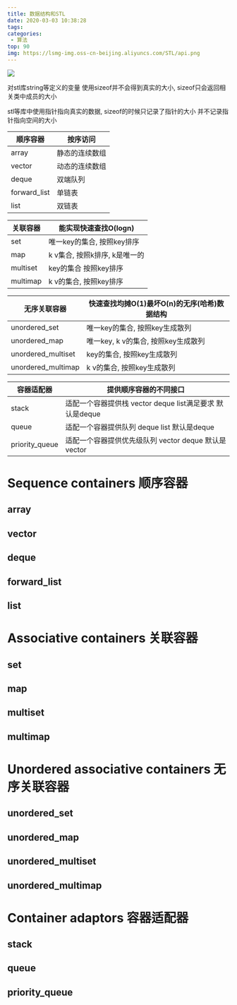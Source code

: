 ```yaml
---
title: 数据结构和STL
date: 2020-03-03 10:38:28
tags:
categories:
 - 算法
top: 90
img: https://lsmg-img.oss-cn-beijing.aliyuncs.com/STL/api.png
---
```


![](https://lsmg-img.oss-cn-beijing.aliyuncs.com/STL/api.png)

对stl库string等定义的变量 使用sizeof并不会得到真实的大小, sizeof只会返回相关类中成员的大小

stl等库中使用指针指向真实的数据, sizeof的时候只记录了指针的大小 并不记录指针指向空间的大小

| 顺序容器 | 按序访问 |
| --- | --- |
| array | 静态的连续数组 |
| vector | 动态的连续数组 |
| deque | 双端队列 |
| forward_list | 单链表 |
| list | 双链表 |


| 关联容器 | 能实现快速查找O(logn) |
| --- | --- |
| set | 唯一key的集合, 按照key排序 |
| map | k v集合, 按照k排序, k是唯一的 |
| multiset | key的集合 按照key排序 |
| multimap | k v的集合, 按照key排序 |

| 无序关联容器 | 快速查找均摊O(1)最坏O(n)的无序(哈希)数据结构 |
| --- | --- |
| unordered_set | 唯一key的集合, 按照key生成散列 |
| unordered_map | 唯一key, k v的集合, 按照key生成散列 |
| unordered_multiset | key的集合, 按照key生成散列 |
| unordered_multimap | k v的集合, 按照key生成散列 |

| 容器适配器 | 提供顺序容器的不同接口 |
| --- | --- |
| stack | 适配一个容器提供栈 vector deque list满足要求 默认是deque|
| queue | 适配一个容器提供队列 deque list 默认是deque|
| priority_queue | 适配一个容器提供优先级队列 vector deque 默认是 vector|

# Sequence containers 顺序容器
## array
## vector



## deque
## forward_list
## list


# Associative containers 关联容器
## set
## map
## multiset
## multimap

# Unordered associative containers 无序关联容器
## unordered_set
## unordered_map
## unordered_multiset
## unordered_multimap

# Container adaptors 容器适配器
## stack
## queue
## priority_queue
